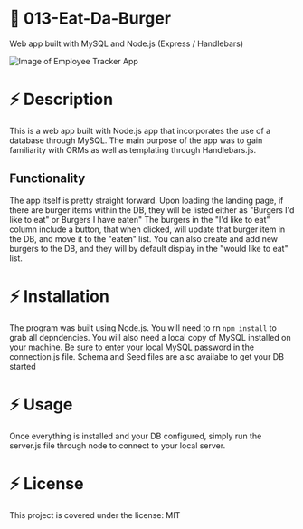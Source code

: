 # :hamburger: 013-Eat-Da-Burger
Web app built with MySQL and Node.js (Express / Handlebars)

![Image of Employee Tracker App](images/emplpyee_tracker_app.png)

# :zap: Description
This is a web app built with Node.js app that incorporates the use of a database through MySQL. The main purpose of the app was to gain familiarity with ORMs as well as templating through Handlebars.js.

## Functionality
The app itself is pretty straight forward. Upon loading the landing page, if there are burger items within the DB, they will be listed either as "Burgers I'd like to eat" or Burgers I have eaten" The burgers in the "I'd like to eat" column include a button, that when clicked, will update that burger item in the DB, and move it to the "eaten" list. You can also create and add new burgers to the DB, and they will by default display in the "would like to eat" list.

# :zap: Installation
The program was built using Node.js. You will need to rn `npm install` to grab all depndencies. You will also need a local copy of MySQL installed on your machine. Be sure to enter your local MySQL password in the connection.js file. Schema and Seed files are also availabe to get your DB started

# :zap: Usage

Once everything is installed and your DB configured, simply run the server.js file through node to connect to your local server.


# :zap:	License

This project is covered under the license: MIT